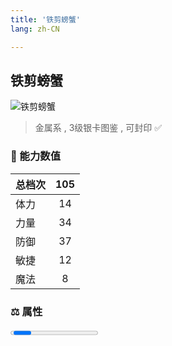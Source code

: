 ```yaml
---
title: '铁剪螃蟹'
lang: zh-CN

---
```


<RouterBack />

## 铁剪螃蟹

![铁剪螃蟹](https://user-images.githubusercontent.com/78347270/115958481-96b80900-a542-11eb-9399-db4651ed32fe.gif) 

> 金属系 , 3级银卡图鉴<Card :type="1" /> , 可封印 ✅


### 💪 能力数值

| 总档次       | 105            |
| :----------- |:-------------:|
| 体力      | 14   <Stars :number="1.5" />  |
| 力量      | 34   <Stars :number="3.5" />  |
| 防御      | 37   <Stars :number="3.5" />  | 
| 敏捷      | 12  <Stars :number="1" />  | 
| 魔法      | 8  <Stars :number="1" />   | 


### ⚖️ 属性


<Progress earth :number="8" />

<Progress water :number="0" />

<Progress fire :number="0" />

<Progress wind :number="2" />

### ✨ 技能栏 <Strong>9个</Strong>

- 攻击
- 防御

### 👶 1级出现点

- 索奇亚岛大沙漠内， 参考坐标(462,205)、(501,209)









